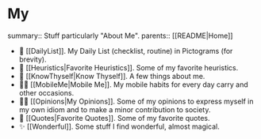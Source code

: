 # My

summary:: Stuff particularly "About Me".
parents:: [[README|Home]]

- 🍞 [[DailyList]]. My Daily List (checklist, routine) in Pictograms (for brevity).
- 🌱 [[Heuristics|Favorite Heuristics]]. Some of my favorite heuristics.
- 🦊 [[KnowThyself|Know Thyself]]. A few things about me.
- 🚶🏽 [[MobileMe|Mobile Me]]. My mobile habits for every day carry and other occasions.
- 🤌🏽 [[Opinions|My Opinions]]. Some of my opinions to express myself in my own idiom and to make a minor contribution to society.
- 💬 [[Quotes|Favorite Quotes]]. Some of my favorite quotes.
- ✨ [[Wonderful]]. Some stuff I find wonderful, almost magical.
